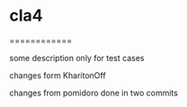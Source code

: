 # cla4
============

some description only for test cases

changes form KharitonOff

changes from pomidoro
done in two commits
